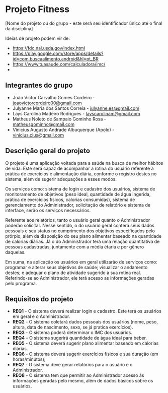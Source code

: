 # Projeto Fitness 
[Nome do projeto ou do grupo - este será seu identificador único até o final da disciplina]

Ideias de projeto podem vir de: 
 * https://fdc.nal.usda.gov/index.html
 * https://play.google.com/store/apps/details?id=com.buscaalimento.android&hl=pt_BR
 * https://www.tuasaude.com/calculadora/imc/
 * 

## Integrantes do grupo 
 * João Victor Carvalho Gomes Cordeiro - joaovictorcordeiro00@gmail.com
 * Julyanne Maria dos Santos Correia - julyanne.es@gmail.com
 * Lays Carolina Madeiro Rodrigues - layscarolinam@gmail.com
 * Matheus Noleto de Sampaio Gominho Rosa - matheusgominho@gmail.com
 * Vinicius Augusto Andrade Albuquerque (Apolo) - vinicius.cius@gmail.com

## Descrição geral do projeto 
 O projeto é uma aplicação voltada para a saúde na busca de melhor hábitos de vida. Este será capaz de acompanhar a rotina do usuário referente à prática de exercícios e alimentação diária, conforme o registro destes no sistema, além de sugerir adequações a esses modos.
 
 Os serviços como: sistema de login e cadastro dos usuários, sistema de monitoramento de objetivos (peso ideal, quantidade de água ingerida, prática de exercícios físicos, calorias consumidas), sistema de gerenciamento do Administrador, solicitação de relatório e sistema de interface, serão os serviços necessários.
 
 Referente aos relatórios, tanto o usuário geral quanto o Administrador poderão solicitar. Nesse sentido, o do usuário geral conterá seus dados pessoais e seu status no cumprimento dos objetivos especificados pelo prórpio, além da disposição do seu plano alimentar  baseado na quantidade de calorias diárias. Já o do Administrador terá uma relação quantitativa de pessoas cadastradas, juntamente com a média étaria e por gênero daquelas. 
 
 Em suma, na aplicação os usuários em geral utilizarão de serviços como: programar e alterar seus objetivos de saúde; visualizar o andamento destes; e adequar o plano de atividade sugerido à sua rotina real. Referindo-se ao Administrador, ele terá acesso as informações geradas pelo programa.

## Requisitos do projeto
 * **REQ1** - O sistema deverá realizar login e cadastro. Este terá os usuários em geral e o Administrador.
 * **REQ2** - O sistema coletará dados pessoais dos usuários (nome, peso, altura, data de nascimento, sexo, se já pratica exercícios).
 * **REQ3** - O sistema poderá determinar o IMC dos usuários.
 * **REQ4** - O sistema sugerirá quantidade de água ideal para beber.
 * **REQ5** - O sistema deverá sugerir plano alimentar baseado em calorias diárias.
 * **REQ6** - O sistema deverá sugerir exercícios físicos e sua duração (em horas/minutos);
 * **REQ7** - O sistema deve gerar relatórios para o usuário e o Administrador.
 * **REQ8** - O sistema tem que permitir ao Administrador acesso às informações geradas pelo mesmo, além de dados básicos sobre os usuários.

